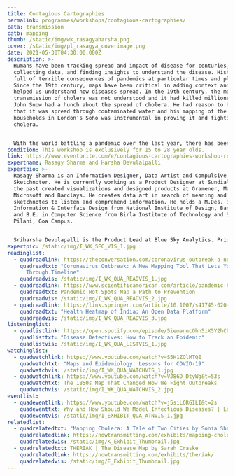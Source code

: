 ```yaml
---
title: Contagious Cartographies
permalink: programmes/workshops/contagious-cartographies/
cata: transmission
catb: mapping
thumb: /static/img/wk_rasagyaharsha.png
cover: /static/img/pl_rasagya_coverimage.png
date: 2021-05-30T04:30:00.000Z
description: >-
  Humans have been tracking spread and impact of disease for centuries,
  collecting data, and finding insights to understand the disease. History is
  full of terrible consequences of pandemics at particular times and places.
  Since the 19th century, maps have been critical in adding context and have
  helped us understand how diseases spread. In the 19th century, the mode of
  transmission of cholera was not understood and it had killed millions already.
  John Snow had a hunch about the spread of cholera. He had reason to believe
  that it was spread through contaminated water and his mapping of the affected
  households in London’s Soho was instrumental in proving it and fighting
  cholera. 


  With the world battling a pandemic over the last year, there has been an increased interest in collecting and consuming data that can help one make sense of the impact of the disease on our world. This hands-on workshop will dive deeper into how maps in the past have helped us understand diseases, and how you can create an interactive map to explore & narrate stories about deadly diseases.
condition: This workshop is exclusively for 15 to 28 year olds.
link: https://www.eventbrite.com/e/contagious-cartographies-workshop-registration-151978346325
expertname: Rasagy Sharma and Harsha Devulalpalli
expertbio: >-
  Rasagy Sharma is an Information Designer, Data Artist and Compulsive
  Sketchnoter. He is currently working as a Product Designer at Sundial, and in
  the past created visualizations and designed products at Gramener, Mapbox,
  Microsoft and Barclays. He creates data art in search of meaning and uses
  sketchnotes to listen and comprehend information. He holds a M.Des. in
  Information & Interface Design from National Institute of Design, Bangalore
  and B.E. in Computer Science from Birla Institute of Technology and Science
  Pilani, Goa Campus. 


  Sriharsha Devulapalli is the Product Lead at Blue Sky Analytics. Prior to this, he was a data journalist with Mint. He also has worked with the Urban Design Lab, Small Media, and the Hyderabad Urban Lab. He enjoys cities, maps, long walks, and making people curious.
expertpic: /static/img/I_WK_SEC_VIS_1.jpg
readinglist:
  - quadreadlink: https://theconversation.com/coronavirus-outbreak-a-new-mapping-tool-that-lets-you-scroll-through-timeline-131422
    quadreadtxt: "Coronavirus Outbreak: A New Mapping Tool That Lets You Scroll
      Through Timeline"
    quadreadvis: /static/img/I_WK_QUA_READVIS_1.jpg
  - quadreadlink: https://www.scientificamerican.com/article/pandemic-hot-spots-map/
    quadreadtxt: Pandemic Hot Spots Map a Path to Prevention
    quadreadvis: /static/img/I_WK_QUA_READVIS_2.jpg
  - quadreadlink: https://link.springer.com/article/10.1007/s41745-020-00196-z
    quadreadtxt: "Health Heatmap of India: An Open Data Platform"
    quadreadvis: /static/img/I_WK_QUA_READVIS_3.jpg
listeninglist:
  - quadlistlink: https://open.spotify.com/episode/5iemanucOhh5iX5Y2hChAH
    quadlisttxt: "Disease Detectives: How to Track an Epidemic"
    quadlistvis: /static/img/I_WK_QUA_LISTVIS_1.jpg
watchinglist:
  - quadwatchlink: https://www.youtube.com/watch?v=S5H1ZOlMTQE
    quadwatchtxt: "Maps and Epidemiology: Lessons for COVID-19"
    quadwatchvis: /static/img/I_WK_QUA_WATCHVIS_1.jpg
  - quadwatchlink: https://www.youtube.com/watch?v=VJ86D_DtyWg&t=53s
    quadwatchtxt: The 1850s Map That Changed How We Fight Outbreaks
    quadwatchvis: /static/img/I_WK_QUA_WATCHVIS_2.jpg
eventlist:
  - quadeventlink: https://www.youtube.com/watch?v=j5siL6RGILI&t=2s
    quadeventtxt: Why and How Should We Model Infectious Diseases? | Lecture by Gautam Menon
    quadeventvis: /static/img/I_EXHIBIT_QUA_ATNVIS_1.jpg
relatedlist:
  - quadrelatedtxt: "Mapping Cholera: A Tale of Two Cities by Sonia Shah"
    quadrelatedlink: https://nowtransmitting.com/exhibits/mapping-cholera/
    quadrelatedvis: /static/img/K_Exhibit_Thumbnail.jpg
  - quadrelatedtxt: THERIAK | The Disease Map by Sarah Craske
    quadrelatedlink: https://nowtransmitting.com/exhibits/theriak/
    quadrelatedvis: /static/img/E_Exhibit_Thumbnail.jpg
---
```

